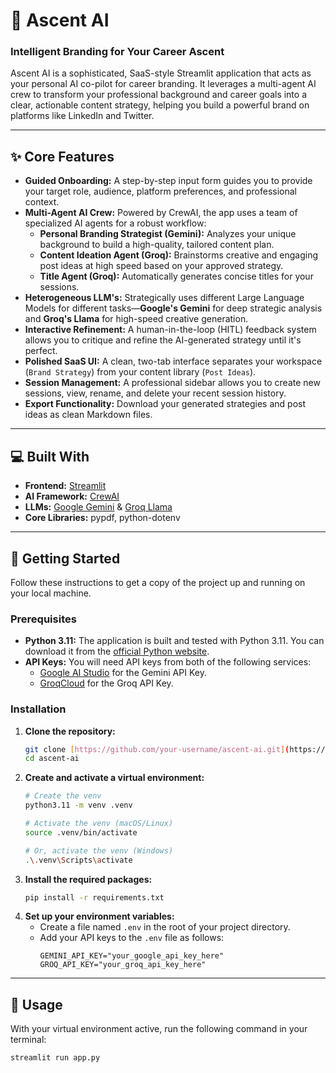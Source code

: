 # 🚀 Ascent AI

### Intelligent Branding for Your Career Ascent

Ascent AI is a sophisticated, SaaS-style Streamlit application that acts as your personal AI co-pilot for career branding. It leverages a multi-agent AI crew to transform your professional background and career goals into a clear, actionable content strategy, helping you build a powerful brand on platforms like LinkedIn and Twitter.



---
## ✨ Core Features

* **Guided Onboarding:** A step-by-step input form guides you to provide your target role, audience, platform preferences, and professional context.
* **Multi-Agent AI Crew:** Powered by CrewAI, the app uses a team of specialized AI agents for a robust workflow:
    * **Personal Branding Strategist (Gemini):** Analyzes your unique background to build a high-quality, tailored content plan.
    * **Content Ideation Agent (Groq):** Brainstorms creative and engaging post ideas at high speed based on your approved strategy.
    * **Title Agent (Groq):** Automatically generates concise titles for your sessions.
* **Heterogeneous LLM's:** Strategically uses different Large Language Models for different tasks—**Google's Gemini** for deep strategic analysis and **Groq's Llama** for high-speed creative generation.
* **Interactive Refinement:** A human-in-the-loop (HITL) feedback system allows you to critique and refine the AI-generated strategy until it's perfect.
* **Polished SaaS UI:** A clean, two-tab interface separates your workspace (`Brand Strategy`) from your content library (`Post Ideas`).
* **Session Management:** A professional sidebar allows you to create new sessions, view, rename, and delete your recent session history.
* **Export Functionality:** Download your generated strategies and post ideas as clean Markdown files.

---
## 💻 Built With

* **Frontend:** [Streamlit](https://streamlit.io/)
* **AI Framework:** [CrewAI](https://www.crewai.com/)
* **LLMs:** [Google Gemini](https://ai.google.dev/) & [Groq Llama](https://groq.com/)
* **Core Libraries:** pypdf, python-dotenv

---
## 🚀 Getting Started

Follow these instructions to get a copy of the project up and running on your local machine.

### Prerequisites

* **Python 3.11:** The application is built and tested with Python 3.11. You can download it from the [official Python website](https://www.python.org/).
* **API Keys:** You will need API keys from both of the following services:
    * [Google AI Studio](https://aistudio.google.com/) for the Gemini API Key.
    * [GroqCloud](https://console.groq.com/) for the Groq API Key.

### Installation

1.  **Clone the repository:**
    ```sh
    git clone [https://github.com/your-username/ascent-ai.git](https://github.com/your-username/ascent-ai.git)
    cd ascent-ai
    ```
2.  **Create and activate a virtual environment:**
    ```sh
    # Create the venv
    python3.11 -m venv .venv

    # Activate the venv (macOS/Linux)
    source .venv/bin/activate

    # Or, activate the venv (Windows)
    .\.venv\Scripts\activate
    ```
3.  **Install the required packages:**
    ```sh
    pip install -r requirements.txt
    ```
4.  **Set up your environment variables:**
    * Create a file named `.env` in the root of your project directory.
    * Add your API keys to the `.env` file as follows:
        ```env
        GEMINI_API_KEY="your_google_api_key_here"
        GROQ_API_KEY="your_groq_api_key_here"
        ```

---
## 📖 Usage

With your virtual environment active, run the following command in your terminal:

```sh
streamlit run app.py